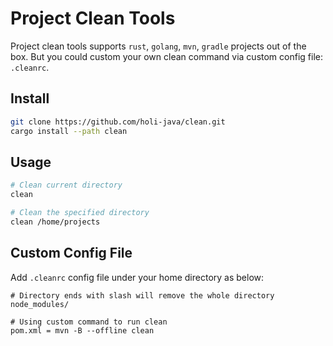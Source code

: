 # Project Clean Tools
Project clean tools supports `rust`, `golang`, `mvn`, `gradle` projects out of the box.
But you could custom your own clean command via custom config file: `.cleanrc`.

## Install

```bash
git clone https://github.com/holi-java/clean.git
cargo install --path clean
```

## Usage 

```bash
# Clean current directory
clean

# Clean the specified directory
clean /home/projects
```

## Custom Config File

Add `.cleanrc` config file under your home directory as below:

```
# Directory ends with slash will remove the whole directory
node_modules/

# Using custom command to run clean
pom.xml = mvn -B --offline clean
```
